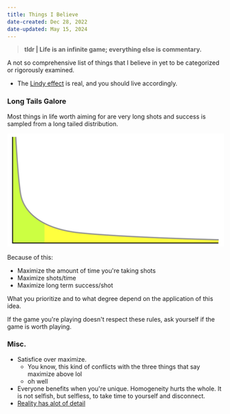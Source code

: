 ```yaml
---
title: Things I Believe
date-created: Dec 28, 2022
date-updated: May 15, 2024
---
```


> **tldr | Life is  an infinite game; everything else is commentary.**

A not so comprehensive list of things that I believe in yet to be categorized or rigorously examined.

- The [Lindy effect](https://en.wikipedia.org/wiki/Lindy_effect) is real, and you should live accordingly.

### Long Tails Galore

Most things in life worth aiming for are very long shots and success is sampled from a long tailed distribution.

![An example of a very long tail](_assets/long_tail.svg)

Because of this:

- Maximize the amount of time you're taking shots
- Maximize shots/time
- Maximize long term success/shot

What you prioritize and to what degree depend on the application of this idea.

If the game you're playing doesn't respect these rules, ask yourself if the game is worth playing.

### Misc.

- Satisfice over maximize.
  - You know, this kind of conflicts with the three things that say maximize above lol
  - oh well
- Everyone benefits when you're unique. Homogeneity hurts the whole. It is not selfish, but selfless, to take time to yourself and disconnect.
- [Reality has alot of detail](http://johnsalvatier.org/blog/2017/reality-has-a-surprising-amount-of-detail)